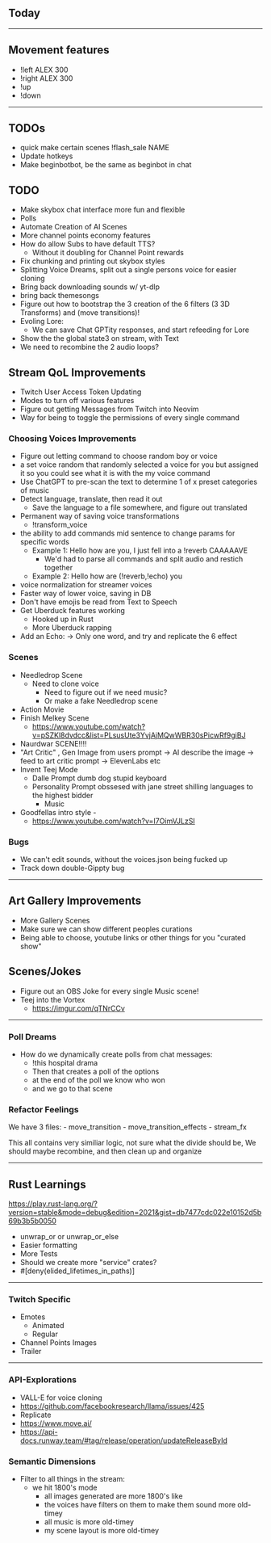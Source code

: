 ## Today

------

## Movement features

- !left ALEX 300
- !right ALEX 300
- !up
- !down

------

## TODOs

- quick make certain scenes !flash_sale NAME
- Update hotkeys
- Make beginbotbot, be the same as beginbot in chat

## TODO

- Make skybox chat interface more fun and flexible
- Polls
- Automate Creation of AI Scenes
- More channel points economy features
- How do allow Subs to have default TTS?
  - Without it doubling for Channel Point rewards
- Fix chunking and printing out skybox styles
- Splitting Voice Dreams, split out a single persons voice for easier cloning
- Bring back downloading sounds w/ yt-dlp
- bring back themesongs
- Figure out how to bootstrap the 3 creation of the 6 filters (3 3D Transforms) and (move transitions)!
- Evoling Lore:
  - We can save Chat GPTity responses, and start refeeding for Lore
- Show the the global state3 on stream, with Text
- We need to recombine the 2 audio loops?

## Stream QoL Improvements

- Twitch User Access Token Updating
- Modes to turn off various features
- Figure out getting Messages from Twitch into Neovim
- Way for being to toggle the permissions of every single command

### Choosing Voices Improvements

- Figure out letting command to choose random boy or voice 
- a set voice random that randomly selected a voice for you but assigned it so you could see what it is with the my voice command
- Use ChatGPT to pre-scan the text to determine 1 of x preset categories of music
- Detect language, translate, then read it out
  - Save the language to a file somewhere, and figure out translated
- Permanent way of saving voice transformations
  - !transform_voice
- the ability to add commands mid sentence to change params for specific words
  - Example 1: Hello how are you, I just fell into a !reverb CAAAAAVE
    - We'd had to parse all commands and split audio and restich together
  - Example 2: Hello how are (!reverb,!echo) you
- voice normalization for streamer voices
- Faster way of lower voice, saving in DB
- Don't have emojis be read from Text to Speech
- Get Uberduck features working
  - Hooked up in Rust
  - More Uberduck rapping
- Add an Echo:
  -> Only one word, and try and replicate the 6 effect

### Scenes

- Needledrop Scene
    - Need to clone voice 
        - Need to figure out if we need music?
        - Or make a fake Needledrop scene
- Action Movie
- Finish Melkey Scene
    - https://www.youtube.com/watch?v=pSZKl8dvdcc&list=PLsusUte3YvjAjMQwWBR30sPicwRf9giBJ
- Naurdwar SCENE!!!!
- "Art Critic" , Gen Image from users prompt -> AI describe the image -> feed to art critic prompt -> ElevenLabs etc
- Invent Teej Mode
    - Dalle Prompt dumb dog stupid keyboard
    - Personality Prompt obssesed with jane street shilling languages to the highest bidder
        - Music
- Goodfellas intro style -
  - https://www.youtube.com/watch?v=I7OimVJLzSI

        
### Bugs

- We can't edit sounds, without the voices.json being fucked up
- Track down double-Gippty bug

---

## Art Gallery Improvements

- More Gallery Scenes
- Make sure we can show different peoples curations
- Being able to choose, youtube links or other things for you "curated show"

## Scenes/Jokes

- Figure out an OBS Joke for every single Music scene!
- Teej into the Vortex
  - https://imgur.com/qTNrCCv

---

### Poll Dreams

- How do we dynamically create polls from chat messages:
  - !this hospital drama
  - Then that creates a poll of the options
  - at the end of the poll we know who won
  - and we go to that scene

### Refactor Feelings

We have 3 files:
    - move_transition
    - move_transition_effects
    - stream_fx

This all contains very similiar logic, not sure what the divide should be,
We should maybe recombine, and then clean up and organize

---

## Rust Learnings

https://play.rust-lang.org/?version=stable&mode=debug&edition=2021&gist=db7477cdc022e10152d5b69b3b5b0050

- unwrap_or or unwrap_or_else
- Easier formatting
- More Tests
- Should we create more "service" crates?
- #[deny(elided_lifetimes_in_paths)]

---

### Twitch Specific

- Emotes
    - Animated
    - Regular
- Channel Points Images
- Trailer

---

### API-Explorations

- VALL-E for voice cloning
- https://github.com/facebookresearch/llama/issues/425
- Replicate
- https://www.move.ai/
- https://api-docs.runway.team/#tag/release/operation/updateReleaseById

### Semantic Dimensions

- Filter to all things in the stream:
  - we hit 1800's mode
    - all images generated are more 1800's like
    - the voices have filters on them to make them sound more old-timey
    - all music is more old-timey
    - my scene layout is more old-timey
